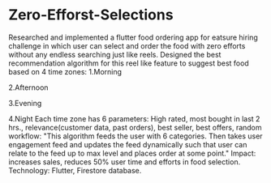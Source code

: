 # Zero-Efforst-Selections
Researched and  implemented a flutter food ordering app for eatsure hiring challenge in which user can select and order the food with zero efforts without any endless searching just like reels. Designed the best recommendation algorithm for this reel like feature to suggest best food based on 4 time zones:
1.Morning

2.Afternoon

3.Evening

4.Night
Each time zone has 6 parameters:
     High rated, most bought in last 2 hrs., relevance(customer data, past orders), best seller, best offers, random
workflow: "This algorithm feeds the user with 6 categories. Then takes user engagement feed and updates the
feed dynamically such that user can relate to the feed up to max level and places order at some point."
Impact: increases sales, reduces 50% user time and efforts in food selection.
Technology: Flutter, Firestore database.
